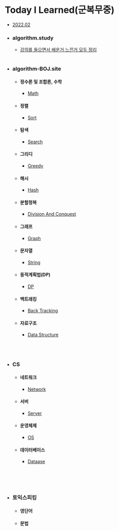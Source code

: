 # Today I Learned(군복무중)
- [2022.02](https://github.com/SeungMin2001/TIL/tree/main/2022.02) 

 - ### algorithm.study
   - [강의를 들으면서 배운거,느낀거 모두 정리](https://github.com/SeungMin2001/TIL/tree/main/CodingTest)<br><br>

 - ### algorithm-BOJ.site
   - #### 정수론 및 조합론, 수학
     - [Math](https://github.com/SeungMin2001/TIL/tree/main/algorithm_md_list/Math)<br>


   - #### 정렬
     - [Sort](https://github.com/SeungMin2001/TIL/tree/main/algorithm_md_list/Sort)<br>


   - #### 탐색
     - [Search](https://github.com/SeungMin2001/TIL/tree/main/algorithm_md_list/Search)<br>


   - #### 그리디
     - [Greedy](https://github.com/SeungMin2001/TIL/tree/main/algorithm_md_list/Greedy)<br> 


   - #### 해시
     - [Hash](https://github.com/SeungMin2001/TIL/tree/main/algorithm_md_list/Hash)<br>   


   - #### 분할정복
     - [Division And Conquest](https://github.com/SeungMin2001/TIL/tree/main/algorithm_md_list/Division%20And%20Conquest)<br> 


   - #### 그래프
     - [Graph](https://github.com/SeungMin2001/TIL/tree/main/algorithm_md_list/Graph)<br> 
   - #### 문자열


     - [String](https://github.com/SeungMin2001/TIL/tree/main/algorithm_md_list/String)<br> 


   - #### 동적계획법(DP)
     - [DP](https://github.com/SeungMin2001/TIL/tree/main/algorithm_md_list/DP)<br> 


   - #### 백트래킹
     - [Back Tracking](https://github.com/SeungMin2001/TIL/tree/main/algorithm_md_list/Back%20Tracking)<br> 


   - #### 자료구조
     - [Data Structure](https://github.com/SeungMin2001/TIL/tree/main/algorithm_md_list/Data%20Structure)<br><br><br><br>


 - ### CS  
   - #### 네트워크
     - [Network](https://github.com/ssm2020/TIL/blob/main/CS/Network)<br> 
   - #### 서버
     - [Server](https://github.com/ssm2020/TIL/blob/main/CS/Server)<br> 
   - #### 운영체제
     - [OS](https://github.com/ssm2020/TIL/blob/main/CS/OS)<br> 
   - #### 데이터베이스
     - [Dataase](https://github.com/ssm2020/TIL/blob/main/CS/DataBase)<br>
   <br><br><br><br>


 - ### 토익스피킹
   - #### 영단어
   - #### 문법<br><br><br><br><br> 

